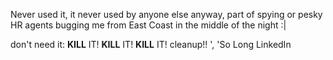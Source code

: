 Never used it,
it never used by anyone else anyway, part of spying or pesky HR agents bugging me from East Coast in the middle of the night :|

don't need it:
<strong>KILL</strong> IT! <strong>KILL</strong> IT! <strong>KILL</strong> IT!
cleanup!! ', 'So Long LinkedIn